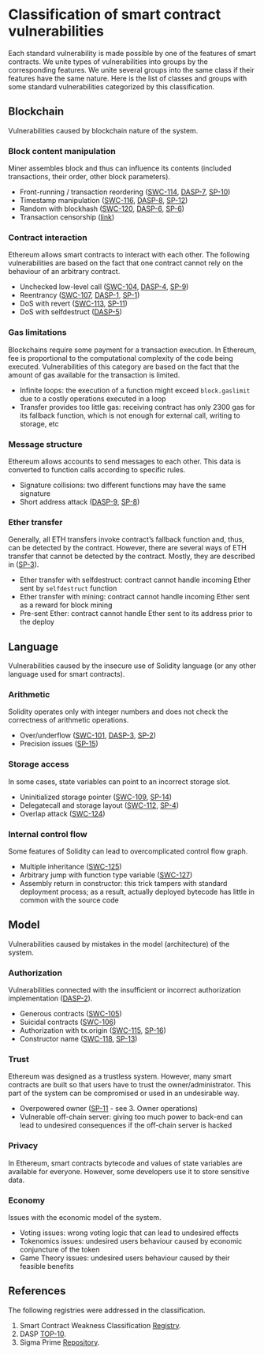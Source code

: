 # Classification of smart contract vulnerabilities
Each standard vulnerability is made possible by one of the features of smart contracts. We unite types of vulnerabilities into groups by the corresponding features. We unite several groups into the same class if their features have the same nature.
Here is the list of classes and groups with some standard vulnerabilities categorized by this classification.

## Blockchain
Vulnerabilities caused by blockchain nature of the system.

### Block content manipulation
Miner assembles block and thus can influence its contents (included transactions, their order, other block parameters).
- Front-running / transaction reordering ([SWC-114](https://smartcontractsecurity.github.io/SWC-registry/docs/SWC-114), [DASP-7](https://dasp.co/#item-7), [SP-10](https://github.com/sigp/solidity-security-blog#SP-10))
- Timestamp manipulation ([SWC-116](https://smartcontractsecurity.github.io/SWC-registry/docs/SWC-116), [DASP-8](https://dasp.co/#item-8), [SP-12](https://github.com/sigp/solidity-security-blog#SP-12))
- Random with blockhash ([SWC-120](https://smartcontractsecurity.github.io/SWC-registry/docs/SWC-120), [DASP-6](https://dasp.co/#item-6), [SP-6](https://github.com/sigp/solidity-security-blog#SP-6))
- Transaction censorship ([link](https://blog.ethereum.org/2015/06/06/the-problem-of-censorship/))

### Contract interaction
Ethereum allows smart contracts to interact with each other. The following vulnerabilities are based on the fact that one contract cannot rely on the behaviour of an arbitrary contract.
- Unchecked low-level call ([SWC-104](https://smartcontractsecurity.github.io/SWC-registry/docs/SWC-104), [DASP-4](https://dasp.co/#item-4), [SP-9](https://github.com/sigp/solidity-security-blog#SP-9))
- Reentrancy ([SWC-107](https://smartcontractsecurity.github.io/SWC-registry/docs/SWC-107), [DASP-1](https://dasp.co/#item-1), [SP-1](https://github.com/sigp/solidity-security-blog#SP-1))
- DoS with revert ([SWC-113](https://smartcontractsecurity.github.io/SWC-registry/docs/SWC-113), [SP-11](https://github.com/sigp/solidity-security-blog#SP-11))
- DoS with selfdestruct ([DASP-5](https://dasp.co/#item-5))

### Gas limitations
Blockchains require some payment for a transaction execution. In Ethereum, fee is proportional to the computational complexity of the code being executed. Vulnerabilities of this category are based on the fact that the amount of gas available for the transaction is limited.
- Infinite loops: the execution of a function might exceed `block.gaslimit` due to a costly operations executed in a loop
- Transfer provides too little gas: receiving contract has only 2300 gas for its fallback function, which is not enough for external call, writing to storage, etc

### Message structure
Ethereum allows accounts to send messages to each other. This data is converted to function calls according to specific rules.
- Signature collisions: two different functions may have the same signature
- Short address attack ([DASP-9](https://dasp.co/#item-9), [SP-8](https://github.com/sigp/solidity-security-blog#SP-8))

### Ether transfer
Generally, all ETH transfers invoke contract’s fallback function and, thus, can be detected by the contract. However, there are several ways of ETH transfer that cannot be detected by the contract. Mostly, they are described in ([SP-3](https://github.com/sigp/solidity-security-blog#SP-3)).
- Ether transfer with selfdestruct: contract cannot handle incoming Ether sent by `selfdestruct` function
- Ether transfer with mining: contract cannot handle incoming Ether sent as a reward for block mining
- Pre-sent Ether: contract cannot handle Ether sent to its address prior to the deploy

## Language
Vulnerabilities caused by the insecure use of Solidity language (or any other language used for smart contracts).

### Arithmetic
Solidity operates only with integer numbers and does not check the correctness of arithmetic operations.
- Over/underflow ([SWC-101](https://smartcontractsecurity.github.io/SWC-registry/docs/SWC-101), [DASP-3](https://dasp.co/#item-3), [SP-2](https://github.com/sigp/solidity-security-blog#SP-2))
- Precision issues ([SP-15](https://github.com/sigp/solidity-security-blog#SP-15))

### Storage access
In some cases, state variables can point to an incorrect storage slot.
- Uninitialized storage pointer ([SWC-109](https://smartcontractsecurity.github.io/SWC-registry/docs/SWC-109), [SP-14](https://github.com/sigp/solidity-security-blog#SP-14))
- Delegatecall and storage layout ([SWC-112](https://smartcontractsecurity.github.io/SWC-registry/docs/SWC-112), [SP-4](https://github.com/sigp/solidity-security-blog#SP-4))
- Overlap attack ([SWC-124](https://smartcontractsecurity.github.io/SWC-registry/docs/SWC-124))

### Internal control flow
Some features of Solidity can lead to overcomplicated control flow graph.
- Multiple inheritance ([SWC-125](https://smartcontractsecurity.github.io/SWC-registry/docs/SWC-125))
- Arbitrary jump with function type variable ([SWC-127](https://smartcontractsecurity.github.io/SWC-registry/docs/SWC-127))
- Assembly return in constructor: this trick tampers with standard deployment process; as a result, actually deployed bytecode has little in common with the source code

## Model
Vulnerabilities caused by mistakes in the model (architecture) of the system.

### Authorization
Vulnerabilities connected with the insufficient or incorrect authorization implementation ([DASP-2](https://dasp.co/#item-2)).
- Generous contracts ([SWC-105](https://smartcontractsecurity.github.io/SWC-registry/docs/SWC-105))
- Suicidal contracts ([SWC-106](https://smartcontractsecurity.github.io/SWC-registry/docs/SWC-106))
- Authorization with tx.origin ([SWC-115](https://smartcontractsecurity.github.io/SWC-registry/docs/SWC-115), [SP-16](https://github.com/sigp/solidity-security-blog#SP-16))
- Constructor name ([SWC-118](https://smartcontractsecurity.github.io/SWC-registry/docs/SWC-118), [SP-13](https://github.com/sigp/solidity-security-blog#SP-13))

### Trust
Ethereum was designed as a trustless system. However, many smart contracts are built so that users have to trust the owner/administrator. This part of the system can be compromised or used in an undesirable way.
- Overpowered owner ([SP-11](https://github.com/sigp/solidity-security-blog#SP-11) - see 3. Owner operations)
- Vulnerable off-chain server: giving too much power to back-end can lead to undesired consequences if the off-chain server is hacked

### Privacy
In Ethereum, smart contracts bytecode and values of state variables are available for everyone. However, some developers use it to store sensitive data.

### Economy
Issues with the economic model of the system.
- Voting issues: wrong voting logic that can lead to undesired effects
- Tokenomics issues: undesired users behaviour caused by economic conjuncture of the token
- Game Theory issues: undesired users behaviour caused by their feasible benefits

## References

The following registries were addressed in the classification.

1. Smart Contract Weakness Classification [Registry](https://smartcontractsecurity.github.io/SWC-registry/).
2. DASP [TOP-10](https://dasp.co/index.html).
3. Sigma Prime [Repository](https://github.com/sigp/solidity-security-blog).
